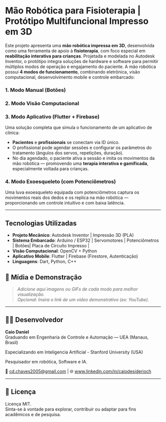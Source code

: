 # Mão Robótica para Fisioterapia | Protótipo Multifuncional Impresso em 3D

Este projeto apresenta uma **mão robótica impressa em 3D**, desenvolvida como uma ferramenta de apoio à **fisioterapia**, com foco especial em **reabilitação interativa para crianças**. Projetada e modelada no Autodesk Inventor, o protótipo integra soluções de hardware e software para permitir múltiplos modos de operação e engajamento do paciente.
A mão robótica possui **4 modos de funcionamento**, combinando eletrônica, visão computacional, desenvolvimento mobile e controle embarcado:

### 1. Modo Manual (Botões)
### 2. Modo Visão Computacional
### 3. Modo Aplicativo (Flutter + Firebase)
Uma solução completa que simula o funcionamento de um aplicativo de clínica:
- **Pacientes** e **profissionais** se conectam via ID único.
- O profissional pode agendar sessões e configurar os parâmetros do tratamento (ângulos dos servos, repetições, duração).
- No dia agendado, o paciente ativa a sessão e imita os movimentos da mão robótica — promovendo uma **terapia interativa e gamificada**, especialmente voltada para crianças.

### 4. Modo Exoesqueleto (com Potenciômetros)
Uma luva exoesqueleto equipada com potenciômetros captura os movimentos reais dos dedos e os replica na mão robótica — proporcionando um controle intuitivo e com baixa latência.

---

## Tecnologias Utilizadas

- **Projeto Mecânico**: Autodesk Inventor | Impressão 3D (PLA)
- **Sistema Embarcado**: Arduino / ESP32 | Servomotores | Potenciômetros | Botões| Placa de Circuito Impresso |
- **Visão Computacional**: OpenCV + Python
- **Aplicativo Mobile**: Flutter | Firebase (Firestore, Autenticação)
- **Linguagens**: Dart, Python, C++

## 📸 Mídia e Demonstração

> _Adicione aqui imagens ou GIFs de cada modo para melhor visualização._  
> _Opcional: Insira o link de um vídeo demonstrativo (ex: YouTube)._

---

## 👨‍💻 Desenvolvedor

**Caio Daniel**  
Graduando em Engenharia de Controle e Automação — UEA (Manaus, Brasil) 

Especializando em Inteligencia Artificial - Stanford University (USA)

Pesquisador em robótica, Software e IA. 


📧 cd.chaves2005@gmail.com | 🌐 www.linkedin.com/in/caiodesiderioch

---

## 📄 Licença

Licença MIT.  
Sinta-se à vontade para explorar, contribuir ou adaptar para fins acadêmicos e de pesquisa.
